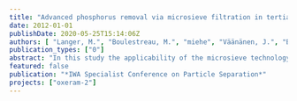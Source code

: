 ```yaml
---
title: "Advanced phosphorus removal via microsieve filtration in tertiary treatment: Performance and operation"
date: 2012-01-01
publishDate: 2020-05-25T15:14:06Z
authors: [ "Langer, M.", "Boulestreau, M.", "miehe", "Väänänen, J.", "Bourdon, C.", "Lesjean, B." ]
publication_types: ["0"]
abstract: "In this study the applicability of the microsieve technology together with coagulation and flocculation for advanced phosphorus removal was investigated. A pilot unit including a microsieve with 10 µm mesh size is operated continuously with secondary effluent. By applying a pretreatment of 0.07-0.09 mmol/L coagulant and 1.5-2 mg/L cationic polymer total phosphorus values below 80 µg/L were achieved. Coagulation with polyalumium chloride (PACl) produced better effluent quality compared to FeCl3 as less suspended solids and less residual coagulant were found in the microsieve effluent. Also the transmittance of UV radiation through the water is improved by using PACl. The amount of backwash water was very low (< 3 %). Results after rebuilding the chemical pre-treatment showed that under optimized mixing conditions polymer doses << 1 mg/L are possible without losses in water quality and filtration performance. In total microsieving with chemical pretreatment is a viable option for high quality effluent polishing."
featured: false
publication: "*IWA Specialist Conference on Particle Separation*"
projects: ["oxeram-2"]
---
```


